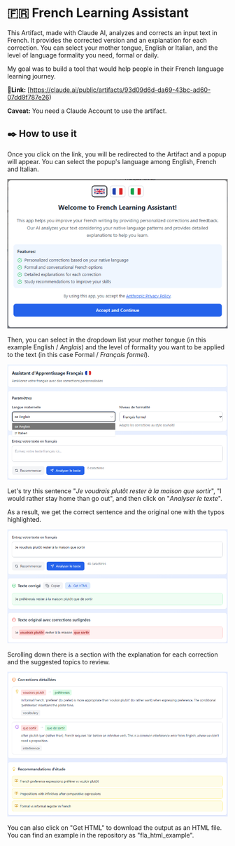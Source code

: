 # 🇫🇷 French Learning Assistant

This Artifact, made with Claude AI, analyzes and corrects an input text in French. It provides the corrected version and an explanation for each correction.
You can select your mother tongue, English or Italian, and the level of language formality you need, formal or daily.

My goal was to build a tool that would help people in their French language learning journey.

**🔗Link:** [https://claude.ai/public/artifacts/93d09d6d-da69-43bc-ad60-07dd9f787e26)

**Caveat:** You need a Claude Account to use the artifact.

## ✒️ How to use it

Once you click on the link, you will be redirected to the Artifact and a popup will appear.
You can select the popup's language among English, French and Italian.

![French Learning Assistant](./images/fla_popup.png)

Then, you can select in the dropdown list your mother tongue (in this example English / _Anglais_) and the level of formality you want to be applied to the text (in this case Formal / _Français formel_).

![French Learning Assistant](./images/fla_parameters.png)

Let's try this sentence "_Je voudrais plutôt rester à la maison que sortir_", "I would rather stay home than go out", and then click on "_Analyser le texte_".

As a result, we get the correct sentence and the original one with the typos highlighted.

![French Learning Assistant](./images/fla_results_1.png)

Scrolling down there is a section with the explanation for each correction and the suggested topics to review.

![French Learning Assistant](./images/fla_results_2.png)

You can also click on "Get HTML" to download the output as an HTML file. You can find an example in the repository as "fla_html_example".